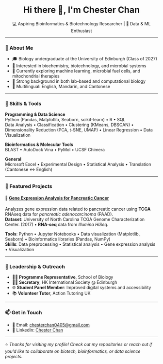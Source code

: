 <h1 align="center">Hi there 👋, I'm Chester Chan</h1>
<p align="center">
  💻 Aspiring Bioinformatics & Biotechnology Researcher | 🧬 Data & ML Enthusiast  
</p>

---

### 🧠 About Me

- 🎓 Biology undergraduate at the University of Edinburgh (Class of 2027)
- 🔬 Interested in biochemistry, biotechnology, and microbial systems
- 🌱 Currently exploring machine learning, microbial fuel cells, and mitochondrial therapies
- 🧪 Strong background in both lab-based and computational biology
- 💬 Multilingual: English, Mandarin, and Cantonese

---

### 🔧 Skills & Tools

**Programming & Data Science**  
Python (Pandas, Matplotlib, Seaborn, scikit-learn) • R • SQL  
Data Analysis • Classification • Clustering (KMeans, DBSCAN) • Dimensionality Reduction (PCA, t-SNE, UMAP) • Linear Regression • Data Visualization

**Bioinformatics & Molecular Tools**  
BLAST • AutoDock Vina • PyMol • UCSF Chimera

**General**  
Microsoft Excel • Experimental Design • Statistical Analysis • Translation (Cantonese ↔ English)

---

### 📂 Featured Projects

#### 🧬 [Gene Expression Analysis for Pancreatic Cancer](https://github.com/yourusername/Pancreatic-Cancer-Analysis)
Analyzes gene expression data related to pancreatic cancer using **TCGA** RNAseq data for *pancreatic adenocarcinoma* (PAAD).  
**Dataset**: University of North Carolina TCGA Genome Characterization Center. (2017) • **RNA-seq** data from *Illumina HiSeq*.

**Tools**: Python • Jupyter Notebooks • Data visualization (Matplotlib, Seaborn) • Bioinformatics libraries (Pandas, NumPy)  
**Skills**: Data preprocessing • Statistical analysis • Gene expression analysis • Visualization


---

### 📢 Leadership & Outreach

- 🧑‍🎓 **Programme Representative**, School of Biology  
- 🧑‍💼 **Secretary**, HK International Society @ Edinburgh  
- 🌐 **Student Panel Member**: Improved digital systems and accessibility  
- 📚 **Volunteer Tutor**, Action Tutoring UK

---

### 📫 Get in Touch

- 📧 Email: [chesterchan0405@gmail.com](mailto:chesterchan0405@gmail.com)  
- 💼 LinkedIn: [Chester Chan](https://www.linkedin.com/in/chester-chan-8b738a29a/)  

---

⭐ *Thanks for visiting my profile! Check out my repositories or reach out if you'd like to collaborate on biotech, bioinformatics, or data science projects.*
